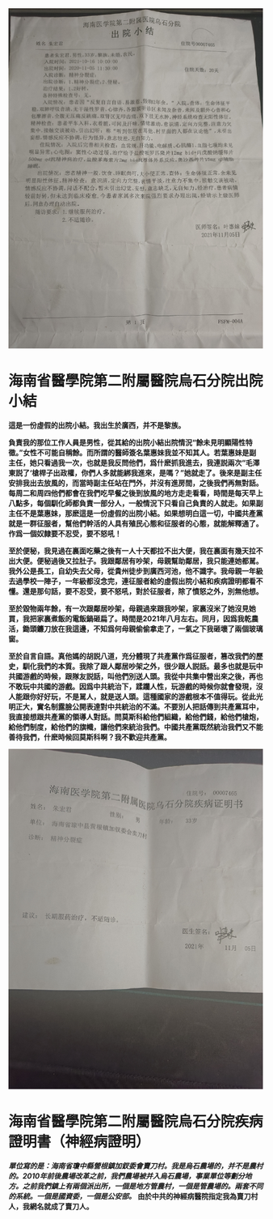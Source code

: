 
<img src="https://github.com/maidaoren/obj/blob/main/%E7%9C%9F%E5%AF%A6%E8%AC%9B%E8%BF%B0%E4%B8%AD%E5%85%B1%E7%A5%9E%E7%B6%93%E7%97%85%E9%86%AB%E9%99%A2%E7%84%A1%E7%B7%A3%E7%84%A1%E6%95%85%E9%97%9C%E6%8A%BC%E6%9C%B1%E5%AE%8F%E5%90%9B/%E4%B8%AD%E8%8F%AF%E4%BA%BA%E6%B0%91%E5%85%B1%E5%92%8C%E5%9C%8B%E7%A5%9E%E7%B6%93%E7%97%85%E9%86%AB%E9%99%A2%E7%B5%A6%E7%9A%84%E8%99%9B%E5%81%87%E5%87%BA%E9%99%A2%E5%B0%8F%E7%B5%90.jpg" width="999" alt="假的"/>



# 海南省醫學院第二附屬醫院烏石分院出院小結

**這是一份虛假的出院小結。我出生於廣西，并不是黎族。**

**負責我的那位工作人員是男性，從其給的出院小結出院情況“餘未見明顯陽性特徵。”女性不可能自稱餘。而所謂的醫師簽名葉惠妹我並不知其人。若葉惠妹是副主任，她只看過我一次，也就是我反問他們，爲什麽抓我進去，我連説兩次“毛澤東説了‘槍桿子出政權，你們人多就能綁我進來，是嗎？”她就走了。後來是副主任安排我出去放風的，而當時副主任站在門外，并沒有進房間，之後我們再無對話。每周二和周四他們都會在我們吃早餐之後到放風的地方走走看看，時間是每天早上八點多，每個馴化師都負責一部分人，一般情況下只看自己負責的人就走。如果副主任不是葉惠妹，那麽這是一份虛假的出院小結。如果想明白這一切，中國共產黨就是一群征服者，幫他們幹活的人具有殖民心態和征服者的心態，就能解釋通了。作爲一個奴隸要不忍受，要不怒吼！**

**至於便秘，我見過在裏面吃藥之後有一人十天都拉不出大便，我在裏面有幾天拉不出大便。便秘過後又拉肚子。我跟鄰居有吵架，母親幫助鄰居，我只能連她都駡。我外公是長工，自幼失去父母，從貴州徒步到廣西河池，他不識字。我母親一年級去過學校一陣子，一年級都沒念完，連征服者給的虛假出院小結和疾病證明都看不懂。還是那句話，要不忍受，要不怒吼，對於征服者，除了憤怒之外，別無他想。**

**至於毀物兩年餘，有一次跟鄰居吵架，母親過來跟我吵架，家裏沒米了她沒見她買，我把家裏煮飯的電飯鍋砸扁了。時間是2021年八月左右。同月，因爲我乾農活，鋤頭鐮刀放在我這邊，不知爲何母親偷偷拿走了，一氣之下我砸壞了兩個玻璃窗。**


**至於自言自語。真他媽的胡説八道，充分體現了共產黨作爲征服者，篡改我們的歷史，馴化我們的本質。我除了跟人鄰居吵架之外，很少跟人説話。最多也就是玩中共國游戲的時候，跟隊友説話，叫他們別送人頭。我從中共集中營出來之後，再也不敢玩中共國的游戲。因爲中共統治下，蹂躪人性，玩游戲的時候你就會發現，沒人能跟你好好玩，不是駡人，就是送人頭。這種國家的游戲根本不值得玩。從此光明正大，實名制露臉公開表達對中共統治的不滿。不要別人把話傳到共產黨耳中，我直接想跟共產黨的領導人對話。問莫斯科給他們組織，給他們錢，給他們槍炮，給他們制度，給他們的旗幟，讓他們來統治我們。中國共產黨既然統治我們又不能善待我們，什麽時候回莫斯科啊？我不歡迎共產黨。**



<img src="https://github.com/maidaoren/obj/blob/main/%E7%9C%9F%E5%AF%A6%E8%AC%9B%E8%BF%B0%E4%B8%AD%E5%85%B1%E7%A5%9E%E7%B6%93%E7%97%85%E9%86%AB%E9%99%A2%E7%84%A1%E7%B7%A3%E7%84%A1%E6%95%85%E9%97%9C%E6%8A%BC%E6%9C%B1%E5%AE%8F%E5%90%9B/%E4%B8%AD%E5%85%B1%E7%A5%9E%E7%B6%93%E7%97%85%E9%86%AB%E9%99%A2%E7%B5%A6%E7%9A%84%E8%99%9B%E5%81%87%E7%96%BE%E7%97%85%E8%AD%89%E6%98%8E%E6%9B%B8.jpg" width="999" alt="假的"/>

# 海南省醫學院第二附屬醫院烏石分院疾病證明書（神經病證明）

***單位寫的是：海南省瓊中縣營根鎮加釵委會賣刀村。我是烏石農場的，并不是農村的。2010年前後農場改革之前，我們農場被并入烏石農場，事業單位等劃分地方。之前我們鎮上有兩個派出所，一個是地方管農村，一個是管農場的。兩套不同的系統。一個是國資委，一個是公安部。***
**由於中共的神經病醫院指定我為賣刀村人，我網名就成了賣刀人。**



